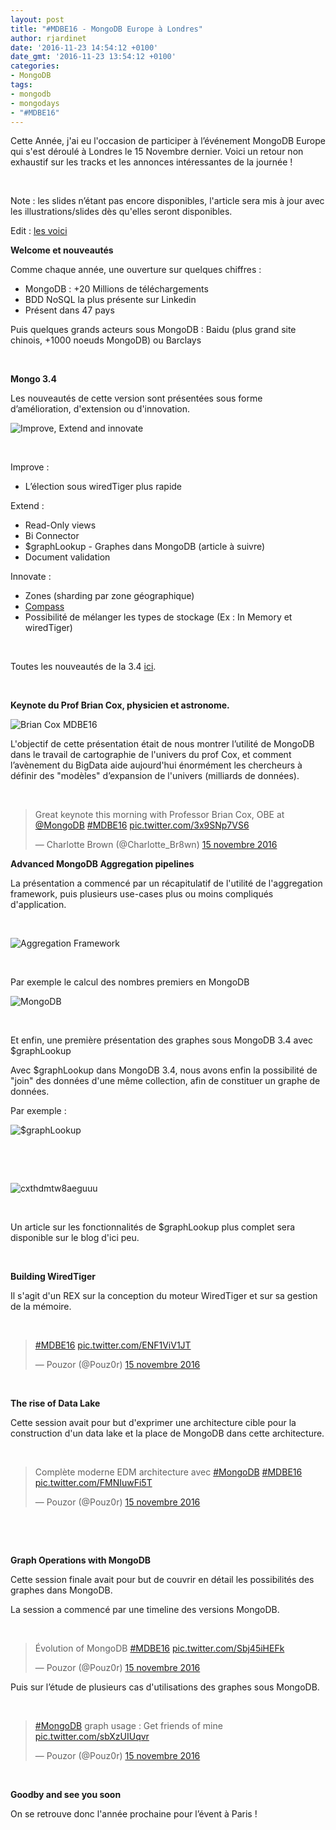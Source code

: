 ```yaml
---
layout: post
title: "#MDBE16 - MongoDB Europe à Londres"
author: rjardinet
date: '2016-11-23 14:54:12 +0100'
date_gmt: '2016-11-23 13:54:12 +0100'
categories:
- MongoDB
tags:
- mongodb
- mongodays
- "#MDBE16"
---
```


Cette Année, j'ai eu l'occasion de participer à l’événement MongoDB Europe qui s'est déroulé à Londres le 15 Novembre dernier. Voici un retour non exhaustif sur les tracks et les annonces intéressantes de la journée !

 

Note : les slides n’étant pas encore disponibles, l'article sera mis à jour avec les illustrations/slides dès qu'elles seront disponibles.

Edit : [les voici](https://www.mongodb.com/presentations/all?page=1&search=europe%202016)

**Welcome et nouveautés**

Comme chaque année, une ouverture sur quelques chiffres :

-   MongoDB : +20 Millions de téléchargements
-   BDD NoSQL la plus présente sur Linkedin
-   Présent dans 47 pays

Puis quelques grands acteurs sous MongoDB : Baidu (plus grand site chinois, +1000 noeuds MongoDB) ou Barclays

 

**Mongo 3.4**

Les nouveautés de cette version sont présentées sous forme d’amélioration, d'extension ou d'innovation.

![Improve, Extend and innovate](http://blog.eleven-labs.com/wp-content/uploads/2016/11/IMG_4288.jpg)

 

Improve :

-   L’élection sous wiredTiger plus rapide

Extend :

-   Read-Only views
-   Bi Connector
-   $graphLookup - Graphes dans MongoDB (article à suivre)
-   Document validation

Innovate :

-   Zones (sharding par zone géographique)
-   [Compass](https://www.mongodb.com/products/compass)
-   Possibilité de mélanger les types de stockage (Ex : In Memory et wiredTiger)

 

Toutes les nouveautés de la 3.4 [ici](https://www.mongodb.com/mongodb-3.4).

 

**Keynote du Prof Brian Cox, physicien et astronome.**

![Brian Cox MDBE16](http://blog.eleven-labs.com/wp-content/uploads/2016/11/CxS5AUkWgAAgyK0.jpg)

L'objectif de cette présentation était de nous montrer l’utilité de MongoDB dans le travail de cartographie de l'univers du prof Cox, et comment l’avènement du BigData aide aujourd'hui énormément les chercheurs à définir des "modèles" d’expansion de l'univers (milliards de données).

 

> Great keynote this morning with Professor Brian Cox, OBE at [@MongoDB](https://twitter.com/MongoDB) [\#MDBE16](https://twitter.com/hashtag/MDBE16?src=hash) [pic.twitter.com/3x9SNp7VS6](https://t.co/3x9SNp7VS6)
>
> — Charlotte Brown (@Charlotte\_Br8wn) [15 novembre 2016](https://twitter.com/Charlotte_Br8wn/status/798485488474669056)

**Advanced MongoDB Aggregation pipelines**

La présentation a commencé par un récapitulatif de l'utilité de l'aggregation framework, puis plusieurs use-cases plus ou moins compliqués d'application.

 

![Aggregation Framework](http://blog.eleven-labs.com/wp-content/uploads/2016/11/CxTD2xUWEAAaGFI-1.jpg)

 

Par exemple le calcul des nombres premiers en MongoDB

![MongoDB](http://blog.eleven-labs.com/wp-content/uploads/2016/11/CxTJq9WXUAAw7Et.jpg)

 

Et enfin, une première présentation des graphes sous MongoDB 3.4 avec $graphLookup

Avec $graphLookup dans MongoDB 3.4, nous avons enfin la possibilité de "join" des données d'une même collection, afin de constituer un graphe de données.

Par exemple :

![$graphLookup](http://blog.eleven-labs.com/wp-content/uploads/2016/11/CxTHdM2XAAAsM_G.jpg)

 

 

![cxthdmtw8aeguuu](http://blog.eleven-labs.com/wp-content/uploads/2016/11/CxTHdMTW8AEgUuU.jpg)

 

Un article sur les fonctionnalités de $graphLookup plus complet sera disponible sur le blog d'ici peu.

 

**Building WiredTiger**

Il s'agit d'un REX sur la conception du moteur WiredTiger et sur sa gestion de la mémoire.

 

> [\#MDBE16](https://twitter.com/hashtag/MDBE16?src=hash) [pic.twitter.com/ENF1ViV1JT](https://t.co/ENF1ViV1JT)
>
> — Pouzor (@Pouz0r) [15 novembre 2016](https://twitter.com/Pouz0r/status/798489580328648704)

 

**The rise of Data Lake**

Cette session avait pour but d'exprimer une architecture cible pour la construction d'un data lake et la place de MongoDB dans cette architecture.

 

> Complète moderne EDM architecture avec [\#MongoDB](https://twitter.com/hashtag/MongoDB?src=hash) [\#MDBE16](https://twitter.com/hashtag/MDBE16?src=hash) [pic.twitter.com/FMNIuwFi5T](https://t.co/FMNIuwFi5T)
>
> — Pouzor (@Pouz0r) [15 novembre 2016](https://twitter.com/Pouz0r/status/798539076559175680)

 

 

**Graph Operations with MongoDB**

Cette session finale avait pour but de couvrir en détail les possibilités des graphes dans MongoDB.

La session a commencé par une timeline des versions MongoDB.

 

> Évolution of MongoDB [\#MDBE16](https://twitter.com/hashtag/MDBE16?src=hash) [pic.twitter.com/Sbj45iHEFk](https://t.co/Sbj45iHEFk)
>
> — Pouzor (@Pouz0r) [15 novembre 2016](https://twitter.com/Pouz0r/status/798572477001633792)

Puis sur l’étude de plusieurs cas d'utilisations des graphes sous MongoDB.

 

> [\#MongoDB](https://twitter.com/hashtag/MongoDB?src=hash) graph usage : Get friends of mine [pic.twitter.com/sbXzUIUqvr](https://t.co/sbXzUIUqvr)
>
> — Pouzor (@Pouz0r) [15 novembre 2016](https://twitter.com/Pouz0r/status/798577288715571200)

 

**Goodby and see you soon**

On se retrouve donc l'année prochaine pour l’évent à Paris !

 
